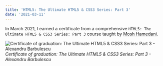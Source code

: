 ```yaml
---
title: 'HTML5: The Ultimate HTML5 & CSS3 Series: Part 3'
date: '2021-03-11'
---
```


In March 2021, I earned a certificate from a comprehensive `HTML5: The Ultimate HTML5 & CSS3 Series: Part 3` course taught by [Mosh Hamedani](https://twitter.com/moshhamedani).

![Certificate of graduation: The Ultimate HTML5 & CSS3 Series: Part 3 - Alexandru Barbulescu](/images/certifications/html/the-ultimate-html5-and-css3-series-part-3.webp)
_Certificate of graduation: The Ultimate HTML5 & CSS3 Series: Part 3 - Alexandru Barbulescu_
